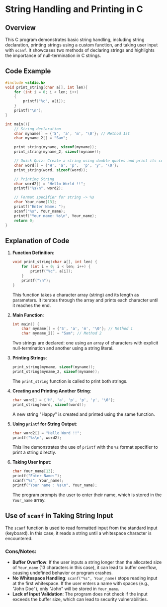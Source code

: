 # String Handling and Printing in C

## Overview
This C program demonstrates basic string handling, including string declaration, printing strings using a custom function, and taking user input with `scanf`. It showcases two methods of declaring strings and highlights the importance of null-termination in C strings.

## Code Example
```c
#include <stdio.h> 
void print_string(char a[], int len){
    for (int i = 0; i < len; i++)   
    {
        printf("%c", a[i]);
    }
    printf("\n");
}

int main(){
    // String declaration
    char myname[] = {'S', 'a', 'm', '\0'}; // Method 1st
    char myname_2[] = "Sam";

    print_string(myname, sizeof(myname));
    print_string(myname_2, sizeof(myname));

    // Quick Quiz: Create a string using double quotes and print its content using a loop.
    char word[] = {'H', 'a', 'p',  'p', 'y', '\0'};
    print_string(word, sizeof(word));

    // Printing String
    char word2[] = "Hello World !!";
    printf("%s\n", word2);

    // Format specifier for string -> %s
    char Your_name[13];
    printf("Enter Name: ");
    scanf("%s", Your_name);
    printf("Your name: %s\n", Your_name);
    return 0;
}
```

## Explanation of Code

1. **Function Definition**:
   ```c
   void print_string(char a[], int len) {
       for (int i = 0; i < len; i++) {
           printf("%c", a[i]);
       }
       printf("\n");
   }
   ```
   This function takes a character array (string) and its length as parameters. It iterates through the array and prints each character until it reaches the end.

2. **Main Function**:
   ```c
   int main() {
       char myname[] = {'S', 'a', 'm', '\0'}; // Method 1
       char myname_2[] = "Sam"; // Method 2
   ```
   Two strings are declared: one using an array of characters with explicit null-termination and another using a string literal.

3. **Printing Strings**:
   ```c
   print_string(myname, sizeof(myname));
   print_string(myname_2, sizeof(myname));
   ```
   The `print_string` function is called to print both strings.

4. **Creating and Printing Another String**:
   ```c
   char word[] = {'H', 'a', 'p', 'p', 'y', '\0'};
   print_string(word, sizeof(word));
   ```
   A new string "Happy" is created and printed using the same function.

5. **Using `printf` for String Output**:
   ```c
   char word2[] = "Hello Word !!";
   printf("%s\n", word2);
   ```
   This line demonstrates the use of `printf` with the `%s` format specifier to print a string directly.

6. **Taking User Input**:
   ```c
   char Your_name[13];
   printf("Enter Name:");
   scanf("%s", Your_name);
   printf("Your name : %s\n", Your_name);
   ```
   The program prompts the user to enter their name, which is stored in the `Your_name` array.

## Use of `scanf` in Taking String Input
The `scanf` function is used to read formatted input from the standard input (keyboard). In this case, it reads a string until a whitespace character is encountered.

### Cons/Notes:
- **Buffer Overflow**: If the user inputs a string longer than the allocated size of `Your_name` (13 characters in this case), it can lead to buffer overflow, causing undefined behavior or program crashes.
- **No Whitespace Handling**: `scanf("%s", Your_name)` stops reading input at the first whitespace. If the user enters a name with spaces (e.g., "John Doe"), only "John" will be stored in `Your_name`.
- **Lack of Input Validation**: The program does not check if the input exceeds the buffer size, which can lead to security vulnerabilities.